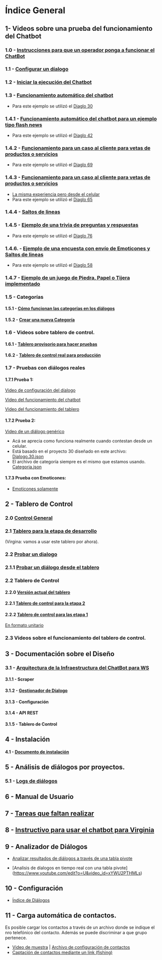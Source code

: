 # Índice General

## 1- Videos sobre una prueba del funcionamiento del Chatbot

### 1.0 - [Instrucciones para que un operador ponga a funcionar el ChatBot](https://youtu.be/6dKB9KfyKbo)

### 1.1 - [Configurar un díalogo](https://youtu.be/EFUyniNGJCY)
### 1.2 - [Iniciar la ejecución del Chatbot](https://youtu.be/IvpjUzLaxEE)

### 1.3 - [Funcionamiento automático del chatbot](https://www.youtube.com/watch?v=M4lY2d-_ZFI&feature=youtu.be)
* Para este ejemplo se utilizó el [Diaglo 30](https://github.com/Funpei/chatBot/blob/master/Dialogo.30.json)

### 1.4.1 - [Funcionamiento automático del chatbot para un ejemplo tipo flash news](https://youtu.be/0W4Tn87q22o)
* Para este ejemplo se utilizó el [Diaglo 42](https://github.com/Funpei/chatBot/blob/master/Dialogo.42.json)

### 1.4.2 - [Funcionamiento para un caso al cliente para vetas de productos o servicios](https://youtu.be/1ZRx8V4rGms)
* Para este ejemplo se utilizó el [Diaglo 69](https://github.com/Funpei/chatBot/blob/master/Dialogo.69.json)

### 1.4.3 - [Funcionamiento para un caso al cliente para vetas de productos o servicios](https://youtu.be/ryZTDZhiAf0)
* [La misma experiencia pero desde el celular](https://www.youtube.com/watch?v=rKiw4SBqMgs&feature=youtu.be&ab_channel=WSFWSF)
* Para este ejemplo se utilizó el [Diaglo 65](https://github.com/Funpei/chatBot/blob/master/Dialogo.65.json)

### 1.4.4 - [Saltos de lineas](https://www.youtube.com/watch?v=WH2yk9Vu1mk)

### 1.4.5 - [Ejemplo de una trivia de preguntas y respuestas](https://youtu.be/3Cc60zRSGTY)
* Para este ejemplo se utilizó el [Diaglo 76](https://github.com/Funpei/chatBot/blob/master/Dialogo.76.json)


### 1.4.6. - [Ejemplo de una encuesta con envío de Emoticones y Saltos de lineas](https://www.youtube.com/watch?v=psVHFPSOpQg&ab_channel=WSFWSF)
* Para este ejemplo se utilizó el [Diaglo 58](https://github.com/Funpei/chatBot/blob/master/Dialogo.58.json)

### 1.4.7 - [Ejemplo de un juego de Piedra, Papel o Tijera implementado](https://youtu.be/CGX7SlFH50I)


### 1.5 - Categorías
#### 1.5.1 - [Cómo funcionan las categorías en los diálogos](https://youtu.be/maNUmqwxA_8)
#### 1.5.2 - [Crear una nueva Categoría](https://youtu.be/xbX0gRTNE18)
### 1.6 - Videos sobre tablero de control.
#### 1.6.1 - [Tablero provisorio para hacer pruebas](https://youtu.be/jcwTQL7YRr4)
#### 1.6.2 - [Tablero de control real para producción](https://youtu.be/QaCYwM-6rHg)

### 1.7 - Pruebas con diálogos reales
#### 1.7.1 Prueba 1: 
   [Video de configuración del díalogo](https://youtu.be/yAqjDrDKFlY)

   [Video del funcionamiento del chatbot](https://youtu.be/u8a8gHEUVRE)
   
   [Video del funcionamiento del tablero](https://youtu.be/qkiOcbaGsIc)

#### 1.7.2 Prueba 2:
   [Video de un diálogo genérico](https://youtu.be/hHpTkEgxrX0)
   * Acá se aprecia como funciona realmente cuando contestan desde un celular.
   * Está basado en el proyecto 30 diseñado en este archivo: 
   [Dialogo.30.json](https://github.com/Funpei/chatBot/blob/master/Dialogo.30.json)
   * El archivo de categoría siempre es el mismo que estamos usando. 
   [Categoria.json](https://github.com/Funpei/chatBot/blob/master/Dialogo.30.json)
 #### 1.7.3 Prueba con Emoticones:
   * [Emoticones solamente](https://youtu.be/Qa9VB8-3EBg)

## 2 - Tablero de Control

### 2.0 [Control General](http://funpei-chatbot.esy.es/Analizar/Menu3.html)

### 2.1 [Tablero para la etapa de desarrollo](http://chatbot.baitsoftware.com/) 
(Virgina: vamos a usar este tablero por ahora).

### 2.2 [Probar un dialogo](https://www.youtube.com/watch?v=0Ilh_TUd6lo&t=200s&ab_channel=WSFWSF)

### 2.1.1 [Probar un diálogo desde el tablero](https://youtu.be/0Ilh_TUd6lo)

### 2.2 Tablero de Control

#### 2.2.0 [Versión actual del tablero](http://funpei-chatbot.esy.es/)

#### 2.2.1 [Tablero de control para la etapa 2](http://190.210.180.179/chatbotdashboard/index.html)

#### 2.2.2 [Tablero de control para las etapa 1](http://190.210.180.179/chatbot-v2/chat.html)

[En formato unitario](http://190.210.180.179/chatbot/chat.html)

### 2.3 Videos sobre el funcionamiento del tablero de control.

## 3 - Documentación sobre el Diseño
### 3.1 - [Arquitectura de la Infraestructura del ChatBot para WS](https://github.com/Funpei/chatBot/blob/master/Arquitectura.md)
#### 3.1.1 - Scraper
#### 3.1.2 - [Gestionador de Díalogo](https://www.youtube.com/watch?v=hJV5lmpWsyU&feature=youtu.be)
#### 3.1.3 - Configuración
#### 3.1.4 - API REST 
#### 3.1.5 - Tablero de Control

## 4 - Instalación
#### 4.1 - [Documento de instalación](https://github.com/Funpei/chatBot/blob/master/instalacion/instalacion.md)

## 5 - Análisis de diálogos por proyectos.
### 5.1 - [Logs de diálogos](https://github.com/Funpei/chatBot/blob/master/Logs/Losg.md)

## 6 - Manual de Usuario

## 7 - [Tareas que faltan realizar](https://github.com/Funpei/chatBot/blob/master/Desarrollo/Todo.md)

## 8 - [Instructivo para usar el chatbot para Virginia](https://github.com/Funpei/chatBot/blob/master/Test/EjecutarChatBot.md)

## 9 - Analizador de Diálogos

* [Analizar resultados de diálogos a través de una tabla pivote](https://youtu.be/YGIDFaR87HY)

* [Analisis de díalogos en tiempo real con una tabla pivote] (https://www.youtube.com/edit?o=U&video_id=xYWU2PTHMLs)


## 10 - Configuración

* [Índice de Diálogos](https://github.com/Funpei/chatBot/blob/master/Documentacion/IndiceDialogos.md)

## 11 - Carga automática de contactos.

Es posible cargar los contactos a través de un archivo donde se indique el nro telefónico del contacto. Además se puede discriminar a que grupo pertenece. 

* [Video de muestra](https://youtu.be/TOBsv3dQITE)
| [Archivo de configuración de contactos](https://github.com/Funpei/chatBot/blob/master/Configuraciones/Contactos_nros_grupos.csv)
* [Captación de contactos mediante un link (fishing)](https://youtu.be/7v_7nFUOrw0)

